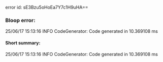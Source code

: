 error id: sE3Bzu5oHoEa7Y7c1H9uHA==
### Bloop error:

25/06/17 15:13:16 INFO CodeGenerator: Code generated in 10.369108 ms
#### Short summary: 

25/06/17 15:13:16 INFO CodeGenerator: Code generated in 10.369108 ms